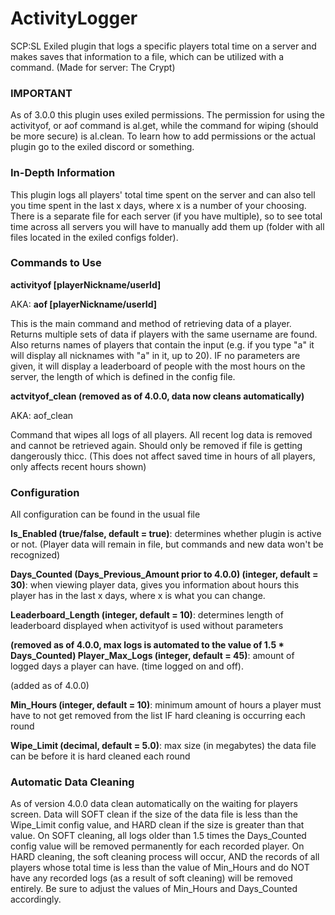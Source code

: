 # ActivityLogger
SCP:SL Exiled plugin that logs a specific players total time on a server and makes saves that information to a file, which can be utilized with a command. (Made for server: The Crypt)
### IMPORTANT
As of 3.0.0 this plugin uses exiled permissions. The permission for using the activityof, or aof command is al.get, while the command for wiping (should be more secure) is al.clean. To learn how to add permissions or the actual plugin go to the exiled discord or something.
### In-Depth Information
This plugin logs all players' total time spent on the server and can also tell you time spent in the last x days, where x is a number of your choosing.
There is a separate file for each server (if you have multiple), so to see total time across all servers you will have to manually add them up (folder with all files located in the exiled configs folder).
### Commands to Use
<b>activityof [playerNickname/userId]</b> 

AKA: <b>aof [playerNickname/userId]</b>   
   
This is the main command and method of retrieving data of a player. Returns multiple sets of data if players with the same username are found. Also returns names of players that contain the input (e.g. if you type "a" it will display all nicknames with "a" in it, up to 20). IF no parameters are given, it will display a leaderboard of people with the most hours on the server, the length of which is defined in the config file.


<b>actvityof_clean (removed as of 4.0.0, data now cleans automatically)</b>
   
AKA: </b>aof_clean</b>
   
Command that wipes all logs of all players. All recent log data is removed and cannot be retrieved again. Should only be removed if file is getting dangerously thicc. (This does not affect saved time in hours of all players, only affects recent hours shown)

### Configuration
All configuration can be found in the usual file

<b>Is_Enabled (true/false, default = true)</b>: determines whether plugin is active or not. (Player data will remain in file, but commands and new data won't be recognized)

<b>Days_Counted (Days_Previous_Amount prior to 4.0.0) (integer, default = 30)</b>: when viewing player data, gives you information about hours this player has in the last x days, where x is what you can change.

<b>Leaderboard_Length (integer, default = 10)</b>: determines length of leaderboard displayed when activityof is used without parameters

<b>(removed as of 4.0.0, max logs is automated to the value of 1.5 * Days_Counted) Player_Max_Logs (integer, default = 45)</b>: amount of logged days a player can have. (time logged on and off).

(added as of 4.0.0)

<b>Min_Hours (integer, default = 10)</b>: minimum amount of hours a player must have to not get removed from the list IF hard cleaning is occurring each round

<b>Wipe_Limit (decimal, default = 5.0)</b>: max size (in megabytes) the data file can be before it is hard cleaned each round

### Automatic Data Cleaning
As of version 4.0.0 data clean automatically on the waiting for players screen. Data will SOFT clean if the size of the data file is less than the Wipe_Limit config value, and HARD clean if the size is greater than that value. On SOFT cleaning, all logs older than 1.5 times the Days_Counted config value will be removed permanently for each recorded player. On HARD cleaning, the soft cleaning process will occur, AND the records of all players whose total time is less than the value of Min_Hours and do NOT have any recorded logs (as a result of soft cleaning) will be removed entirely. Be sure to adjust the values of Min_Hours and Days_Counted accordingly.
